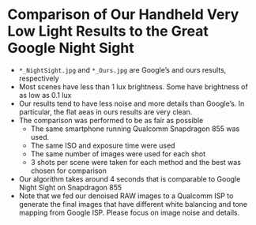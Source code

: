 # Comparison of Our Handheld Very Low Light Results to the Great Google Night Sight

-	`*_NightSight.jpg` and `*_Ours.jpg` are Google’s and ours results, respectively
-	Most scenes have less than 1 lux brightness. Some have brightness of as low as 0.1 lux
- Our results tend to have less noise and more details than Google’s. In particular, the flat aeas in ours results are very clean.
- The comparison was performed to be as fair as possible
  - The same smartphone running Qualcomm Snapdragon 855 was used.
  - The same ISO and exposure time were used
  - The same number of images were used for each shot
  - 3 shots per scene were taken for each method and the best was chosen for comparison
- Our algorithm takes around 4 seconds that is comparable to Google Night Sight on Snapdragon 855
- Note that we fed our denoised RAW images to a Qualcomm ISP to generate the final images that have different white balancing and tone mapping from Google ISP. Please focus on image noise and details. 

